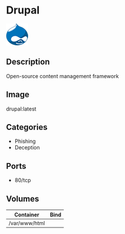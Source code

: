 # Drupal

![Logo](images/Drupal.png)

## Description
Open\-source content management framework

## Image
drupal:latest

## Categories
- Phishing
- Deception

## Ports
- 80/tcp

## Volumes
| Container | Bind |
|-----------|------|
| /var/www/html |  |

